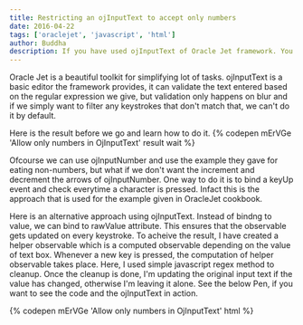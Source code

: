 ```yaml
---
title: Restricting an ojInputText to accept only numbers
date: 2016-04-22
tags: ['oraclejet', 'javascript', 'html']
author: Buddha
description: If you have used ojInputText of Oracle Jet framework. You might have observed that it doesn't provide any way to restrict input, here is a solution that simply removes any non numeric characters if entered.
---
```

Oracle Jet is a beautiful toolkit for simplifying lot of tasks. ojInputText is a basic editor the framework provides, it can validate the text entered based on the regular expression we give, but validation only happens on blur and if we simply want to filter any keystrokes that don't match that, we can't do it by default.

Here is the result before we go and learn how to do it.
{% codepen mErVGe 'Allow only numbers in OjInputText' result wait %}

Ofcourse we can use ojInputNumber and use the example they gave for eating non-numbers, but what if we don't want the increment and decrement the arrows of ojInputNumber. One way to do it is to bind a keyUp event and check everytime a character is pressed. Infact this is the approach that is used for the example given in OracleJet cookbook.

Here is an alternative approach using ojInputText. Instead of bindng to value, we can bind to rawValue attribute. This ensures that the observable gets updated on every keystroke. <!-- more -->To acheive the result, I have created a helper observable which is a computed observable depending on the value of text box. Whenever a new key is pressed, the computation of helper observable takes place. Here, I used simple javascript regex method to cleanup. Once the cleanup is done, I'm updating the original input text if the value has changed, otherwise I'm leaving it alone. See the below Pen, if you want to see the code and the ojInputText in action.

{% codepen mErVGe 'Allow only numbers in OjInputText' html %}
